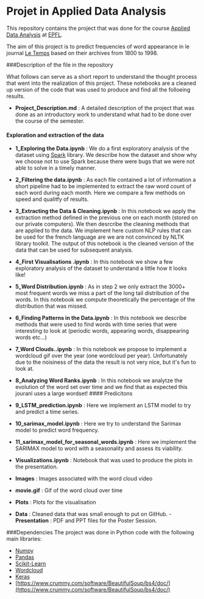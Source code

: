 # Projet in Applied Data Analysis

This repository contains the project that was done for the course [Applied Data Analysis](http://edu.epfl.ch/coursebook/en/applied-data-analysis-CS-401) at [EPFL](www.epfl.ch).

The aim of this project is to predict frequencies of word appearance in le journal [Le Temps](https://www.letemps.ch/) based on their archives from 1800 to 1998.

###Description of the file in the repository

What follows can serve as a short report to understand the thought process that went into the realization of this project. These notebooks are a cleaned up version of the code that was used to produce and find all the folloeing results.
- **Project_Description.md** : A detailed description of the project that was done as an introductory work to understand what had to be done over the course of the semester.
#### Exploration and extraction of the data
- **1_Exploring the Data.ipynb** : We do a first exploratory analysis of the dataset using [Spark](http://spark.apache.org/) library. We describe how the dataset and show why we choose not to use Spark because there were bugs that we were not able to solve in a timely manner.
- **2_Filtering the data.ipynb** : As each file contained a lot of information a short pipeline had to be implemented to extract the raw word count of each word during each month. Here we compare a few methods on speed and qualitfy of results. 
- **3_Extracting the Data & Cleaning.ipynb** : In this notebook we apply the extraction method defined in the previous one on each month (stored on our private computers). We then desrcribe the cleaning methods that are applied to the data. We implement here custom NLP rules that can be used for the french language are we are not convinced by NLTK library toolkit. The output of this notebook is the cleaned version of the data that can be used for subsequent analysis.
- **4_First Visualisations .ipynb** : In this notebook we show a few exploratory analysis of the dataset to understand a little how it looks like!
- **5_Word Distribution.ipynb** : As in step 2 we only extract the 3000+ most frequent words we miss a part of the long tail distribution of the words. In this notebook we compute theoretically the percentage of the distribution that was missed.
- **6_Finding Patterns in the Data.ipynb** : In this notebook we describe methods that were used to find words with time series that were interesting to look at (periodic words, appearing words, disappearing words etc...)
- **7_Word Clouds..ipynb** : In this notebook we propose to implement a wordcloud gif over the year (one wordcloud per year). Unfortunately due to the noisiness of the data the result is not very nice, but it's fun to look at.
- **8_Analyzing Word Ranks.ipynb** : In this notebook we analytze the evolution of the word set over time and we find that as expected this jouranl uses a large wordset!
#### Predicitons
- **9_LSTM_prediction.ipynb** : Here we implement an LSTM model to try and predict a time series.
- **10_sarimax_model.ipynb** : Here we try to understand the Sarimax model to predict word frequency.
- **11_sarimax_model_for_seasonal_words.ipynb** : Here we implement the SARIMAX model to word with a seasonality and assess its viability.
- **Visualizations.ipynb** : Notebook that was used to produce the plots in the presentation.

- **Images** : Images associated with the word cloud video
- **movie.gif** : Gif of the word cloud over time
- **Plots** : Plots for the visualisation
- **Data** : Cleaned data that was small enough to put on GitHub.
-**Presentation** : PDF and PPT files for the Poster Session.

###Dependencies
The project was done in Python code with the following main libraries: 

- [Numpy](http://www.numpy.org/)
- [Pandas](http://pandas.pydata.org/)
- [Scikit-Learn](http://scikit-learn.org/stable/)
- [Wordcloud](https://github.com/amueller/word_cloud)
- [Keras](https://keras.io/)
- [https://www.crummy.com/software/BeautifulSoup/bs4/doc/](https://www.crummy.com/software/BeautifulSoup/bs4/doc/)
